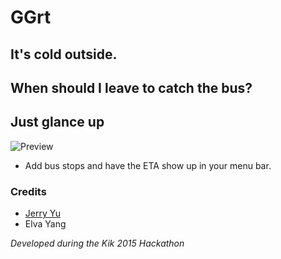 # GGrt

## It's cold outside.

## When should I leave to catch the bus?

## Just glance up

![Preview](https://www.dropbox.com/s/rz1fw6tn5sedgpc/ggrt-preview.png?dl=1)

- Add bus stops and have the ETA show up in your menu bar.


### Credits
- [Jerry Yu](http://jerryyu.ca)
- Elva Yang


*Developed during the Kik 2015 Hackathon*
